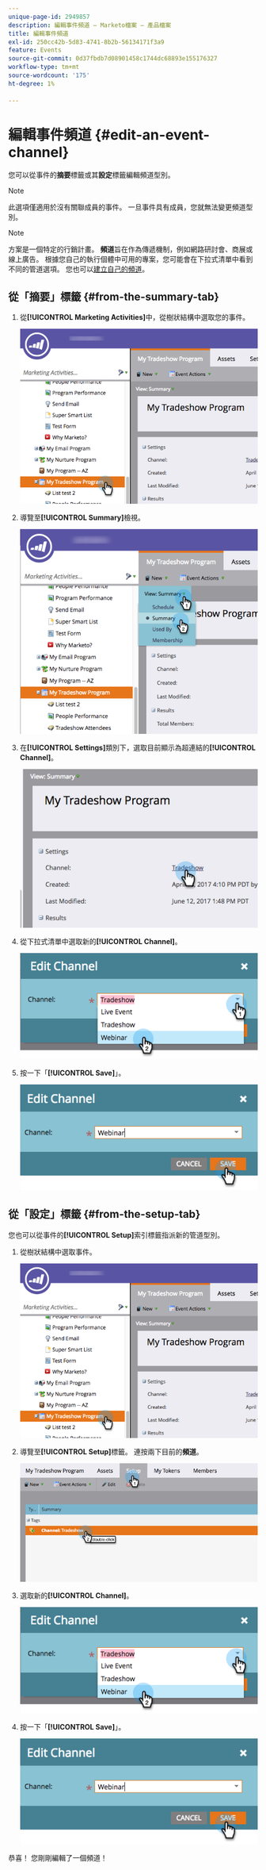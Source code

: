 ```yaml
---
unique-page-id: 2949857
description: 編輯事件頻道 — Marketo檔案 — 產品檔案
title: 編輯事件頻道
exl-id: 250cc42b-5d83-4741-8b2b-56134171f3a9
feature: Events
source-git-commit: 0d37fbdb7d08901458c1744dc68893e155176327
workflow-type: tm+mt
source-wordcount: '175'
ht-degree: 1%

---
```


# 編輯事件頻道 {#edit-an-event-channel}

您可以從事件的&#x200B;**摘要**&#x200B;標籤或其&#x200B;**設定**&#x200B;標籤編輯頻道型別。

>[!NOTE]
>
>此選項僅適用於沒有關聯成員的事件。 一旦事件具有成員，您就無法變更頻道型別。

>[!NOTE]
>
>方案是一個特定的行銷計畫。 **頻道**&#x200B;旨在作為傳遞機制，例如網路研討會、商展或線上廣告。 根據您自己的執行個體中可用的專案，您可能會在下拉式清單中看到不同的管道選項。 您也可以[建立自己的頻道](/help/marketo/product-docs/administration/tags/create-a-program-channel.md)。

## 從「摘要」標籤 {#from-the-summary-tab}

1. 從&#x200B;**[!UICONTROL Marketing Activities]**&#x200B;中，從樹狀結構中選取您的事件。

   ![](assets/eventprogramseelct.png)

1. 導覽至&#x200B;**[!UICONTROL Summary]**&#x200B;檢視。

   ![](assets/eventprogramsummary.png)

1. 在&#x200B;**[!UICONTROL Settings]**&#x200B;類別下，選取目前顯示為超連結的&#x200B;**[!UICONTROL Channel]**。

   ![](assets/channeltypeevent.png)

1. 從下拉式清單中選取新的&#x200B;**[!UICONTROL Channel]**。

   ![](assets/tradeshowchange.png)

1. 按一下「**[!UICONTROL Save]**」。

   ![](assets/2017-06-13-09-35-53.png)

## 從「設定」標籤 {#from-the-setup-tab}

您也可以從事件的&#x200B;**[!UICONTROL Setup]**&#x200B;索引標籤指派新的管道型別。

1. 從樹狀結構中選取事件。

   ![](assets/eventprogramseelct.png)

1. 導覽至&#x200B;**[!UICONTROL Setup]**&#x200B;標籤。 連按兩下目前的&#x200B;**頻道**。

   ![](assets/setuptabchangechannel.png)

1. 選取新的&#x200B;**[!UICONTROL Channel]**。

   ![](assets/tradeshowchange.png)

1. 按一下「**[!UICONTROL Save]**」。

   ![](assets/2017-06-13-09-35-53.png)

恭喜！ 您剛剛編輯了一個頻道！
